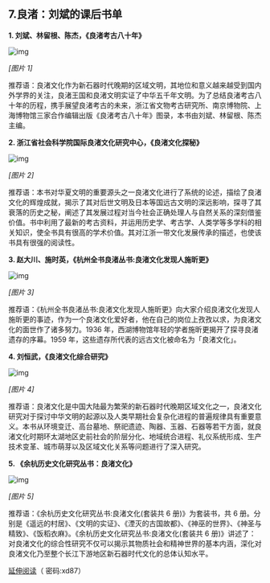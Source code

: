 ## 7.良渚：刘斌的课后书单
**1. 刘斌、林留根、陈杰，《良渚考古八十年》**


![img](https://pic3.zhimg.com/v2-5d5ac1bbff5a3134be4fec34904fefac.webp)

*[图片 1]* 


推荐语：良渚文化作为新石器时代晚期的区域文明，其地位和意义越来越受到国内外学界的关注，良渚王国和良渚文明实证了中华五千年文明。为了总结良渚考古八十年的历程，携手展望良渚考古的未来，浙江省文物考古研究所、南京博物院、上海博物馆三家合作编辑出版《良渚考古八十年》图录，本书由刘斌、林留根、陈杰主编。


**2. 浙江省社会科学院国际良渚文化研究中心，《良渚文化探秘》**


![img](https://pic1.zhimg.com/v2-b55c01bb5f99a7e21a38b1ef5573dcd2.webp)

*[图片 2]* 


推荐语：本书对华夏文明的重要源头之一良渚文化进行了系统的论述，描绘了良渚文化的辉煌成就，揭示了其对后世文明及日本等国远古文明的深远影响，探寻了其衰落的历史之秘，阐述了其发展过程对当今社会正确处理人与自然关系的深刻借鉴价值。书中利用了最新的考古资料，并运用历史学、考古学、人类学等多学科的相关知识，使全书具有很高的学术价值。其对江浙一带文化发展传承的描述，也使该书具有很强的阅读性。


**3. 赵大川、施时英，《杭州全书良渚丛书:良渚文化发现人施昕更》**


![img](https://pic3.zhimg.com/v2-6c961058a72325df627bb6ac8a747e83.webp)

*[图片 3]* 


推荐语：《杭州全书良渚丛书:良渚文化发现人施昕更》向大家介绍良渚文化发现人施昕更的事迹，作为一个良渚文化爱好者，他在自己的岗位上孜孜以求，为良渚文化的面世作了诸多努力。1936 年，西湖博物馆年轻的学者施昕更揭开了探寻良渚遗存的序幕。1959 年，这些遗存所代表的远古文化被命名为「良渚文化」。


**4. 刘恒武，《良渚文化综合研究》**


![img](https://pic3.zhimg.com/v2-e7e107ef82561f12b16cac85001ea92a.webp)

*[图片 4]* 


推荐语：良渚文化是中国大陆最为繁荣的新石器时代晚期区域文化之一，良渚文化研究对于探讨中华文明的起源以及人类早期社会复杂化进程的普遍规律具有重要意义。本书从环境变迁、高台墓地、祭祀遗迹、陶器、玉器、石器等若干方面，就良渚文化时期环太湖地区史前社会的阶层分化、地域统合进程、礼仪系统形成、生产技术变革、城市萌芽以及区域文化关系等问题进行了深入研究。


**5. 《余杭历史文化研究丛书：良渚文化》**


![img](https://pic1.zhimg.com/v2-1cded13af26053c26444b60e264a8059.webp)

*[图片 5]* 


推荐语：《余杭历史文化研究丛书:良渚文化(套装共 6 册)》为套装书，共 6 册。分别是《遥远的村居》、《文明的实证》、《湮灭的古国故都》、《神巫的世界》、《神圣与精致》、《饭稻衣麻》。《余杭历史文化研究丛书:良渚文化(套装共 6 册)》讲述了：对良渚文化的综合性研究不仅可以揭示其物质社会和精神世界的基本内涵，深化对良渚文化乃至整个长江下游地区新石器时代文化的总体认知水平。


[延伸阅读](https://pan.baidu.com/s/10u6BiuCZ-AsRPxdg2I8B1w)（ 密码:xd87）

